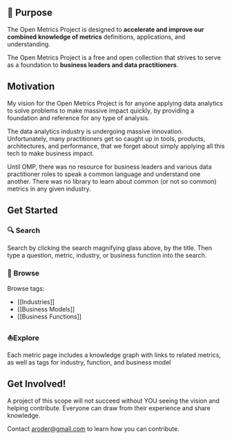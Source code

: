 ## 👋 Purpose
The Open Metrics Project is designed to **accelerate and improve our combined knowledge of metrics** definitions, applications, and understanding.

The Open Metrics Project is a free and open collection that strives to serve as a foundation to **business leaders and data practitioners**.

## Motivation
My vision for the Open Metrics Project is for anyone applying data analytics to solve problems to make massive impact quickly, by providing a foundation and reference for any type of analysis.

The data analytics industry is undergoing massive innovation. Unfortunately, many practitioners get so caught up in tools, products, architectures, and performance, that we forget about simply applying all this tech to make business impact. 

Until OMP, there was no resource for business leaders and various data practitioner roles to speak a common language and understand one another. There was no library to learn about common (or not so common) metrics in any given industry. 

## Get Started
### 🔍 Search
Search by clicking the search magnifying glass above, by the title. Then type a question, metric, industry, or business function into the search.

### 🛒 Browse
Browse tags:
- [[Industries]] 
- [[Business Models]]
- [[Business Functions]]

### ⛵Explore
Each metric page includes a knowledge graph with links to related metrics, as well as tags for industry, function, and business model

## Get Involved!
A project of this scope will not succeed without YOU seeing the vision and helping contribute. Everyone can draw from their experience and share knowledge.

Contact [aroder@gmail.com](mailto:aroder+omp@gmail.com) to learn how you can contribute.